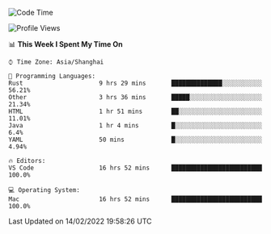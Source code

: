<!--START_SECTION:waka-->
![Code Time](http://img.shields.io/badge/Code%20Time-990%20hrs%2052%20mins-blue)

![Profile Views](http://img.shields.io/badge/Profile%20Views-32-blue)

📊 **This Week I Spent My Time On** 

```text
⌚︎ Time Zone: Asia/Shanghai

💬 Programming Languages: 
Rust                     9 hrs 29 mins       ██████████████░░░░░░░░░░░   56.21% 
Other                    3 hrs 36 mins       █████░░░░░░░░░░░░░░░░░░░░   21.34% 
HTML                     1 hr 51 mins        ██░░░░░░░░░░░░░░░░░░░░░░░   11.01% 
Java                     1 hr 4 mins         █░░░░░░░░░░░░░░░░░░░░░░░░   6.4% 
YAML                     50 mins             █░░░░░░░░░░░░░░░░░░░░░░░░   4.94%

🔥 Editors: 
VS Code                  16 hrs 52 mins      █████████████████████████   100.0%

💻 Operating System: 
Mac                      16 hrs 52 mins      █████████████████████████   100.0%

```


 Last Updated on 14/02/2022 19:58:26 UTC
<!--END_SECTION:waka-->
